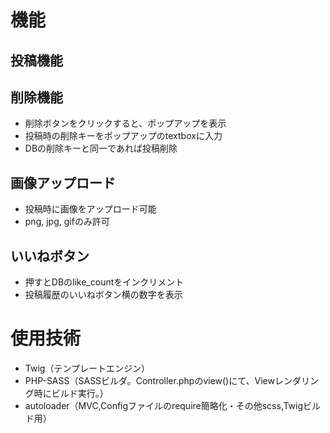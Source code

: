 # 機能

## 投稿機能

## 削除機能
- 削除ボタンをクリックすると、ポップアップを表示
- 投稿時の削除キーをポップアップのtextboxに入力
- DBの削除キーと同一であれば投稿削除

## 画像アップロード
- 投稿時に画像をアップロード可能
- png, jpg, gifのみ許可

## いいねボタン
- 押すとDBのlike_countをインクリメント
- 投稿履歴のいいねボタン横の数字を表示


# 使用技術
- Twig（テンプレートエンジン）
- PHP-SASS（SASSビルダ。Controller.phpのview()にて、Viewレンダリング時にビルド実行。）
- autoloader（MVC,Configファイルのrequire簡略化・その他scss,Twigビルド用）